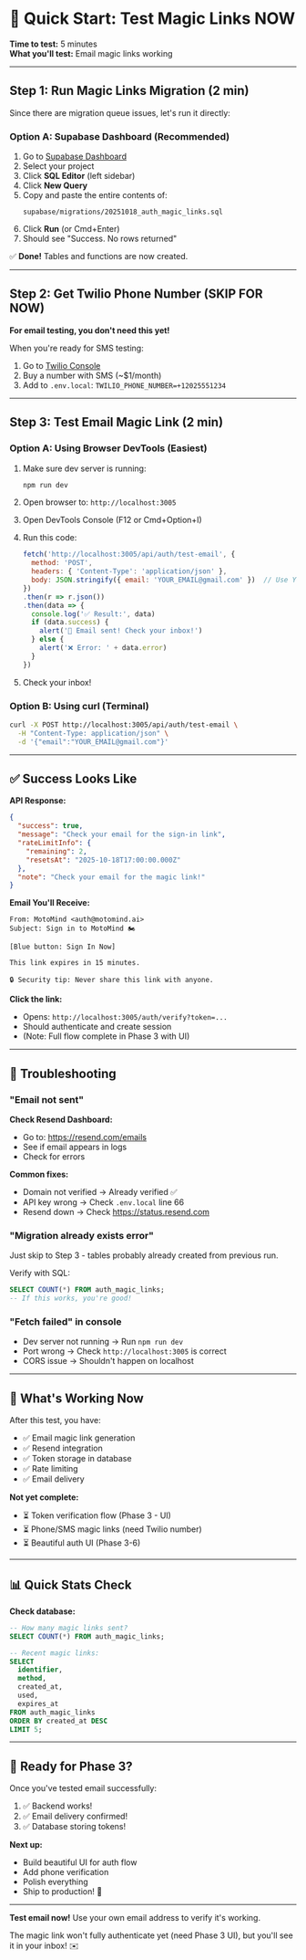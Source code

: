 # 🚀 Quick Start: Test Magic Links NOW

**Time to test:** 5 minutes  
**What you'll test:** Email magic links working

---

## Step 1: Run Magic Links Migration (2 min)

Since there are migration queue issues, let's run it directly:

### Option A: Supabase Dashboard (Recommended)

1. Go to [Supabase Dashboard](https://supabase.com/dashboard)
2. Select your project
3. Click **SQL Editor** (left sidebar)
4. Click **New Query**
5. Copy and paste the entire contents of:
   ```
   supabase/migrations/20251018_auth_magic_links.sql
   ```
6. Click **Run** (or Cmd+Enter)
7. Should see "Success. No rows returned"

✅ **Done!** Tables and functions are now created.

---

## Step 2: Get Twilio Phone Number (SKIP FOR NOW)

**For email testing, you don't need this yet!**

When you're ready for SMS testing:
1. Go to [Twilio Console](https://console.twilio.com/us1/develop/phone-numbers/manage/search)
2. Buy a number with SMS (~$1/month)
3. Add to `.env.local`: `TWILIO_PHONE_NUMBER=+12025551234`

---

## Step 3: Test Email Magic Link (2 min)

### Option A: Using Browser DevTools (Easiest)

1. Make sure dev server is running:
   ```bash
   npm run dev
   ```

2. Open browser to: `http://localhost:3005`

3. Open DevTools Console (F12 or Cmd+Option+I)

4. Run this code:
   ```javascript
   fetch('http://localhost:3005/api/auth/test-email', {
     method: 'POST',
     headers: { 'Content-Type': 'application/json' },
     body: JSON.stringify({ email: 'YOUR_EMAIL@gmail.com' })  // Use YOUR email
   })
   .then(r => r.json())
   .then(data => {
     console.log('✅ Result:', data)
     if (data.success) {
       alert('🎉 Email sent! Check your inbox!')
     } else {
       alert('❌ Error: ' + data.error)
     }
   })
   ```

5. Check your inbox!

### Option B: Using curl (Terminal)

```bash
curl -X POST http://localhost:3005/api/auth/test-email \
  -H "Content-Type: application/json" \
  -d '{"email":"YOUR_EMAIL@gmail.com"}'
```

---

## ✅ Success Looks Like

**API Response:**
```json
{
  "success": true,
  "message": "Check your email for the sign-in link",
  "rateLimitInfo": {
    "remaining": 2,
    "resetsAt": "2025-10-18T17:00:00.000Z"
  },
  "note": "Check your email for the magic link!"
}
```

**Email You'll Receive:**
```
From: MotoMind <auth@motomind.ai>
Subject: Sign in to MotoMind 🏍️

[Blue button: Sign In Now]

This link expires in 15 minutes.

🔒 Security tip: Never share this link with anyone.
```

**Click the link:**
- Opens: `http://localhost:3005/auth/verify?token=...`
- Should authenticate and create session
- (Note: Full flow complete in Phase 3 with UI)

---

## 🐛 Troubleshooting

### "Email not sent"

**Check Resend Dashboard:**
- Go to: https://resend.com/emails
- See if email appears in logs
- Check for errors

**Common fixes:**
- Domain not verified → Already verified ✅
- API key wrong → Check `.env.local` line 66
- Resend down → Check https://status.resend.com

### "Migration already exists error"

Just skip to Step 3 - tables probably already created from previous run.

Verify with SQL:
```sql
SELECT COUNT(*) FROM auth_magic_links;
-- If this works, you're good!
```

### "Fetch failed" in console

- Dev server not running → Run `npm run dev`
- Port wrong → Check `http://localhost:3005` is correct
- CORS issue → Shouldn't happen on localhost

---

## 🎯 What's Working Now

After this test, you have:
- ✅ Email magic link generation
- ✅ Resend integration
- ✅ Token storage in database
- ✅ Rate limiting
- ✅ Email delivery

**Not yet complete:**
- ⏳ Token verification flow (Phase 3 - UI)
- ⏳ Phone/SMS magic links (need Twilio number)
- ⏳ Beautiful auth UI (Phase 3-6)

---

## 📊 Quick Stats Check

**Check database:**
```sql
-- How many magic links sent?
SELECT COUNT(*) FROM auth_magic_links;

-- Recent magic links:
SELECT 
  identifier, 
  method, 
  created_at,
  used,
  expires_at
FROM auth_magic_links 
ORDER BY created_at DESC 
LIMIT 5;
```

---

## 🎊 Ready for Phase 3?

Once you've tested email successfully:

1. ✅ Backend works!
2. ✅ Email delivery confirmed!
3. ✅ Database storing tokens!

**Next up:**
- Build beautiful UI for auth flow
- Add phone verification
- Polish everything
- Ship to production! 🚀

---

**Test email now!** Use your own email address to verify it's working.

The magic link won't fully authenticate yet (need Phase 3 UI), but you'll see it in your inbox! ✉️
